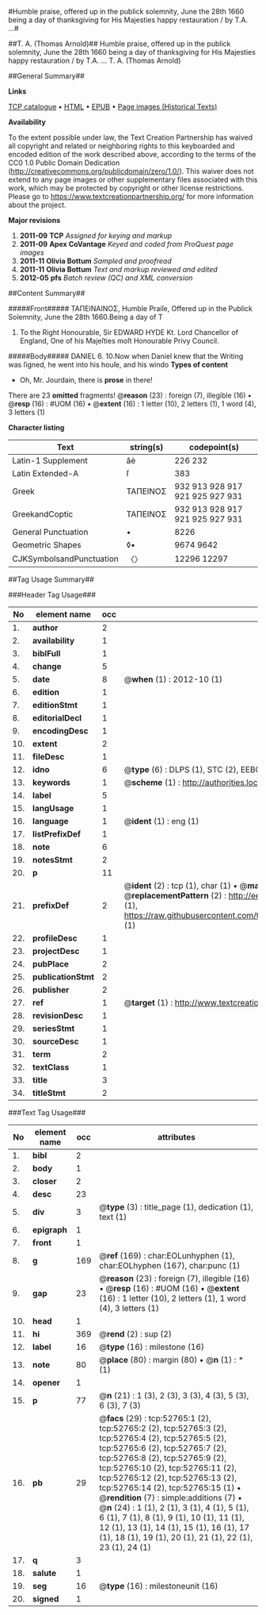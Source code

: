 #Humble praise, offered up in the publick solemnity, June the 28th 1660 being a day of thanksgiving for His Majesties happy restauration / by T.A. ...#

##T. A. (Thomas Arnold)##
Humble praise, offered up in the publick solemnity, June the 28th 1660 being a day of thanksgiving for His Majesties happy restauration / by T.A. ...
T. A. (Thomas Arnold)

##General Summary##

**Links**

[TCP catalogue](http://www.ota.ox.ac.uk/tcp/)  • 
[HTML](http://tei.it.ox.ac.uk/tcp/Texts-HTML/free/A25/A25856.html)  • 
[EPUB](http://tei.it.ox.ac.uk/tcp/Texts-EPUB/free/A25/A25856.epub) • 
[Page images (Historical Texts)](https://historicaltexts.jisc.ac.uk/eebo-12032282e)

**Availability**

To the extent possible under law, the Text Creation Partnership has waived all copyright and related or neighboring rights to this keyboarded and encoded edition of the work described above, according to the terms of the CC0 1.0 Public Domain Dedication (http://creativecommons.org/publicdomain/zero/1.0/). This waiver does not extend to any page images or other supplementary files associated with this work, which may be protected by copyright or other license restrictions. Please go to https://www.textcreationpartnership.org/ for more information about the project.

**Major revisions**

1. __2011-09__ __TCP__ *Assigned for keying and markup*
1. __2011-09__ __Apex CoVantage__ *Keyed and coded from ProQuest page images*
1. __2011-11__ __Olivia Bottum__ *Sampled and proofread*
1. __2011-11__ __Olivia Bottum__ *Text and markup reviewed and edited*
1. __2012-05__ __pfs__ *Batch review (QC) and XML conversion*

##Content Summary##

#####Front#####
ΤΑΠΕΙΝΑΙΝΟΣ, Humble Praiſe, Offered up in the Publick Solemnity, June the 28th 1660.Being a day of T
1. To the Right Honourable, Sir EDWARD HYDE Kt. Lord Chancellor of England, One of his Majeſties moſt Honourable Privy Council.

#####Body#####
DANIEL 6. 10.Now when Daniel knew that the Writing was ſigned, he went into his houſe, and his windo
**Types of content**

  * Oh, Mr. Jourdain, there is **prose** in there!

There are 23 **omitted** fragments! 
 @__reason__ (23) : foreign (7), illegible (16)  •  @__resp__ (16) : #UOM (16)  •  @__extent__ (16) : 1 letter (10), 2 letters (1), 1 word (4), 3 letters (1)

**Character listing**


|Text|string(s)|codepoint(s)|
|---|---|---|
|Latin-1 Supplement|âè|226 232|
|Latin Extended-A|ſ|383|
|Greek|ΤΑΠΕΙΝΟΣ|932 913 928 917 921 925 927 931|
|GreekandCoptic|ΤΑΠΕΙΝΟΣ|932 913 928 917 921 925 927 931|
|General Punctuation|•|8226|
|Geometric Shapes|◊▪|9674 9642|
|CJKSymbolsandPunctuation|〈〉|12296 12297|

##Tag Usage Summary##

###Header Tag Usage###

|No|element name|occ|attributes|
|---|---|---|---|
|1.|__author__|2||
|2.|__availability__|1||
|3.|__biblFull__|1||
|4.|__change__|5||
|5.|__date__|8| @__when__ (1) : 2012-10 (1)|
|6.|__edition__|1||
|7.|__editionStmt__|1||
|8.|__editorialDecl__|1||
|9.|__encodingDesc__|1||
|10.|__extent__|2||
|11.|__fileDesc__|1||
|12.|__idno__|6| @__type__ (6) : DLPS (1), STC (2), EEBO-CITATION (1), OCLC (1), VID (1)|
|13.|__keywords__|1| @__scheme__ (1) : http://authorities.loc.gov/ (1)|
|14.|__label__|5||
|15.|__langUsage__|1||
|16.|__language__|1| @__ident__ (1) : eng (1)|
|17.|__listPrefixDef__|1||
|18.|__note__|6||
|19.|__notesStmt__|2||
|20.|__p__|11||
|21.|__prefixDef__|2| @__ident__ (2) : tcp (1), char (1)  •  @__matchPattern__ (2) : ([0-9\-]+):([0-9IVX]+) (1), (.+) (1)  •  @__replacementPattern__ (2) : http://eebo.chadwyck.com/downloadtiff?vid=$1&page=$2 (1), https://raw.githubusercontent.com/textcreationpartnership/Texts/master/tcpchars.xml#$1 (1)|
|22.|__profileDesc__|1||
|23.|__projectDesc__|1||
|24.|__pubPlace__|2||
|25.|__publicationStmt__|2||
|26.|__publisher__|2||
|27.|__ref__|1| @__target__ (1) : http://www.textcreationpartnership.org/docs/. (1)|
|28.|__revisionDesc__|1||
|29.|__seriesStmt__|1||
|30.|__sourceDesc__|1||
|31.|__term__|2||
|32.|__textClass__|1||
|33.|__title__|3||
|34.|__titleStmt__|2||


###Text Tag Usage###

|No|element name|occ|attributes|
|---|---|---|---|
|1.|__bibl__|2||
|2.|__body__|1||
|3.|__closer__|2||
|4.|__desc__|23||
|5.|__div__|3| @__type__ (3) : title_page (1), dedication (1), text (1)|
|6.|__epigraph__|1||
|7.|__front__|1||
|8.|__g__|169| @__ref__ (169) : char:EOLunhyphen (1), char:EOLhyphen (167), char:punc (1)|
|9.|__gap__|23| @__reason__ (23) : foreign (7), illegible (16)  •  @__resp__ (16) : #UOM (16)  •  @__extent__ (16) : 1 letter (10), 2 letters (1), 1 word (4), 3 letters (1)|
|10.|__head__|1||
|11.|__hi__|369| @__rend__ (2) : sup (2)|
|12.|__label__|16| @__type__ (16) : milestone (16)|
|13.|__note__|80| @__place__ (80) : margin (80)  •  @__n__ (1) : * (1)|
|14.|__opener__|1||
|15.|__p__|77| @__n__ (21) : 1 (3), 2 (3), 3 (3), 4 (3), 5 (3), 6 (3), 7 (3)|
|16.|__pb__|29| @__facs__ (29) : tcp:52765:1 (2), tcp:52765:2 (2), tcp:52765:3 (2), tcp:52765:4 (2), tcp:52765:5 (2), tcp:52765:6 (2), tcp:52765:7 (2), tcp:52765:8 (2), tcp:52765:9 (2), tcp:52765:10 (2), tcp:52765:11 (2), tcp:52765:12 (2), tcp:52765:13 (2), tcp:52765:14 (2), tcp:52765:15 (1)  •  @__rendition__ (7) : simple:additions (7)  •  @__n__ (24) : 1 (1), 2 (1), 3 (1), 4 (1), 5 (1), 6 (1), 7 (1), 8 (1), 9 (1), 10 (1), 11 (1), 12 (1), 13 (1), 14 (1), 15 (1), 16 (1), 17 (1), 18 (1), 19 (1), 20 (1), 21 (1), 22 (1), 23 (1), 24 (1)|
|17.|__q__|3||
|18.|__salute__|1||
|19.|__seg__|16| @__type__ (16) : milestoneunit (16)|
|20.|__signed__|1||
